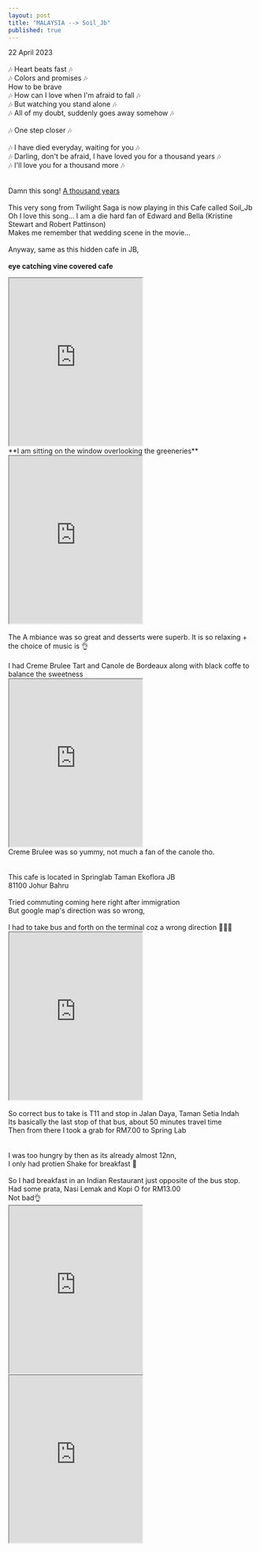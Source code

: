 ```yaml
---
layout: post
title: "MALAYSIA --> Soil_Jb"
published: true
---
```

22 April 2023
<br>
<br>
🎶 Heart beats fast 🎶
<br>
🎶 Colors and promises 🎶
<br>
How to be brave
<br>
🎶 How can I love when I'm afraid to fall 🎶
<br>
🎶 But watching you stand alone 🎶
<br>
🎶 All of my doubt, suddenly goes away somehow 🎶
<br>
<br>
🎶 One step closer 🎶
<br>
<br>
🎶 I have died everyday, waiting for you 🎶
<br>
🎶 Darling, don't be afraid, I have loved you for a thousand years 🎶
<br>
🎶 I'll love you for a thousand more 🎶
<br>
<br>
<br>
Damn this song! [A thousand years](https://www.lyrics.com/lyric/28835976/Christina+Perri)
<br>
<br>
This very song from Twilight Saga is now playing in this Cafe called Soil_Jb 
<br>
Oh I love this song... I am a die hard fan of Edward and Bella (Kristine Stewart and Robert Pattinson)
<br>
Makes me remember that wedding scene in the movie...
<br>
<br>
Anyway, same as this hidden cafe in JB,
<br>
<br>
**eye catching vine covered cafe**
<iframe src="https://drive.google.com/file/d/1TG7iFCVGjRevRsp1lByQelYLHVAPrkTQ/preview" width="270" height="340" allow="autoplay"></iframe>
<br>
**I am sitting on the window overlooking the greeneries**
<iframe src="https://drive.google.com/file/d/1kQ-MC0ROZ1VLzVixWL0emjN8XIR-XXVm/preview" width="270" height="340" allow="autoplay"></iframe>
<br>
<br>
The A mbiance was so great and desserts were superb. It is so relaxing + the choice of music is 👌
<br>
<br>
I had Creme Brulee Tart and Canole de Bordeaux along with black coffe to balance the sweetness
<br>
<iframe src="https://drive.google.com/file/d/1XyztAn2iNGLaBBWuvINYXIqUz_V9XZwU/preview" width="270" height="340" allow="autoplay"></iframe>
<br>
Creme Brulee was so yummy, not much a fan of the canole tho.
<br>
<br>
<br>
This cafe is located in Springlab Taman Ekoflora JB
<br>
81100 Johur Bahru
<br>
<br>
Tried commuting coming here right after immigration
<br>
But google map's direction was so wrong,
<br>
<br>
I had to take bus and forth on the terminal coz a wrong direction 🤦🏻‍♀️
<br>
<iframe src="https://drive.google.com/file/d/1oSOGhOsT7YkHDvtOrmuFPUEn0kX9fGrU/preview" width="270" height="340" allow="autoplay"></iframe>
<br>
<br>
So correct bus to take is T11 and stop in Jalan Daya, Taman Setia Indah
<br>
Its basically the last stop of that bus, about 50 minutes travel time
<br>
Then from there I took a grab for RM7.00 to Spring Lab
<br>
<br>
<br>
I was too hungry by then as its already almost 12nn,
<br>
I only had protien Shake for breakfast 😬
<br>
<br>
So I had breakfast in an Indian Restaurant just opposite of the bus stop.
<br>
Had some prata, Nasi Lemak and Kopi O for RM13.00
<br>
Not bad👌
<br>
<iframe src="https://drive.google.com/file/d/1XsWkBTWaZkGdIDod2DaTIbJCsQfz3sNq/preview" width="270" height="340" allow="autoplay"></iframe>
<iframe src="https://drive.google.com/file/d/1JKiGbF7efv88tFEeE-Z9y8U0ycI9XZgS/preview" width="270" height="340" allow="autoplay"></iframe>
<br>
<br>







